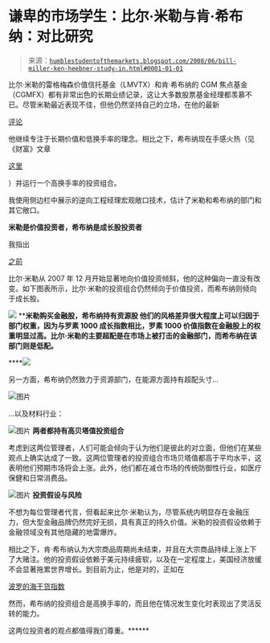 <!--yml

类别：未分类

日期：2024-

-->

# 谦卑的市场学生：比尔·米勒与肯·希布纳：对比研究

> 来源：[`humblestudentofthemarkets.blogspot.com/2008/06/bill-miller-ken-heebner-study-in.html#0001-01-01`](https://humblestudentofthemarkets.blogspot.com/2008/06/bill-miller-ken-heebner-study-in.html#0001-01-01)

比尔·米勒的雷格梅森价值信托基金（LMVTX）和肯·希布纳的 CGM 焦点基金（CGMFX）都有非常出色的长期业绩记录，这让大多数股票基金经理都羡慕不已。尽管米勒最近表现不佳，但他仍然坚持自己的立场，在他的最新

[评论](http://www.leggmason.com/individualinvestors/documents/insights/D6053-Miller_shareholder_1Q08_report.pdf)

他继续专注于长期价值和低换手率的理念。相比之下，希布纳现在手感火热（见《财富》文章

[这里](http://money.cnn.com/2008/05/23/magazines/fortune/birger_americas_hottest_investor.fortune/index.htm)

）并运行一个高换手率的投资组合。

我使用侧边栏中展示的逆向工程经理宏观敞口技术，估计了米勒和希布纳的部门和其它敞口。

**米勒是价值投资者，希布纳是成长股投资者**

我指出

[之前](http://humblestudentofthemarkets.blogspot.com/2007/12/is-bill-miller-becoming-gasp-value.html)

比尔·米勒从 2007 年 12 月开始显著地向价值投资倾斜，他的这种偏向一直没有改变。如下图表所示，比尔·米勒的投资组合仍然倾向于价值投资，而希布纳则倾向于成长股。

[](https://blogger.googleusercontent.com/img/b/R29vZ2xl/AVvXsEjzTQImKRoyvmJI6IetUx5UkzPM6UhJ06okPYcwxJQujlzZa_a14x0ly3n9IXhoQ8eJd2CGF0kV-T-xaT3fhe5J9oykWDsuaxkCdkPzpBIc7-Ixj7mJkjAA9VAi6rDA4FZ5Rj5qo8aMG-cA/s1600-h/Value-Growth.JPG)  ![](https://blogger.googleusercontent.com/img/b/R29vZ2xl/AVvXsEjzTQImKRoyvmJI6IetUx5UkzPM6UhJ06okPYcwxJQujlzZa_a14x0ly3n9IXhoQ8eJd2CGF0kV-T-xaT3fhe5J9oykWDsuaxkCdkPzpBIc7-Ixj7mJkjAA9VAi6rDA4FZ5Rj5qo8aMG-cA/s1600-h/Value-Growth.JPG)  ********米勒购买金融股，希布纳持有资源股** 他们的风格差异很大程度上可以归因于部门权重，因为与罗素 1000 成长指数相比，罗素 1000 价值指数在金融股上的权重明显过高。比尔·米勒的主要超配是在市场上被打击的金融部门，而希布纳在该部门则是低配。****

****![](https://blogger.googleusercontent.com/img/b/R29vZ2xl/AVvXsEjRSRBg9z1jXTi6puQY010n_-jU2i7jEXI1vGbjVJEVV-NCUG225NMeO3QVk090UaZhKW7228FemmnsTVL1ILjmkqMJi9zmKY-cJrNCPa8QYcdkK1Oxv7zs9dx0RKT1oA5rpfvlWSKSNI8S/s1600-h/Financials.JPG)

另一方面，希布纳仍然致力于资源部门，在能源方面持有超配头寸…

![图片](https://blogger.googleusercontent.com/img/b/R29vZ2xl/AVvXsEh7sjIvL6yoqqmZZuDv0k_obSMqgB_54WJPgKQv4kVgjdTESH1w4_FhGefo4b-zbBR7sfkiD3lqyHcfd7ZCRutPv4PKpKsvoIRMP4IJdrHrpcFAjDTv8HcvFVKQCXYuZY7QTNsEqqIn_5y3/s1600-h/Energy.JPG)

…以及材料行业：

![图片](https://blogger.googleusercontent.com/img/b/R29vZ2xl/AVvXsEhuT4uNqomg8noHY3jsVppmRFY3_MPP98ICzF_SQAC-ImhWZyf9GStNhUxyuE9xEjWR8UJJ1Wm9BGEJcxIHlH318_MteD3z0an-E1ykKzyuJyJjilaFZZSZ5jhAIOO33NsMmxuJUCy15U3s/s1600-h/Materials.JPG) **两者都持有高贝塔值投资组合**

考虑到这两位管理者，人们可能会倾向于认为他们是彼此的对立面，但他们在某些观点上确实达成了一致。这两位管理者的投资组合市场贝塔值都高于平均水平，这表明他们预期市场将会上涨。此外，他们都在减仓市场的传统防御性行业，如医疗保健和日常消费品。

![图片](https://blogger.googleusercontent.com/img/b/R29vZ2xl/AVvXsEiG2E_vLAufWEFbKxlgxYL3rIwpCdm_CI_9jUetRFWSuEw46L1-XFjrrWt0_h0ZIbY2BwaiWVF6eppW_4bJnpZj_xd65DO28k3GPoai4uEEDf0gF7iPsXNsPyfV5EE7CcumN_LKmlaYYSSA/s1600-h/Beta.JPG) **投资假设与风险**

不想为每位管理者代言，但看起来比尔·米勒认为，尽管系统内明显存在金融压力，但大型金融品牌仍然完好无损，具有真正的持久价值。米勒的投资假设依赖于金融领域没有其他隐藏的地雷爆炸。

相比之下，肯·希布纳认为大宗商品周期尚未结束，并且在大宗商品持续上涨上下了大赌注。他的投资假设依赖于美元持续疲软，以及在一定程度上，美国经济放缓不会显著拖累世界增长。到目前为止，他是对的，正如在

[波罗的海干货指数](http://investmenttools.com/futures/bdi_baltic_dry_index.htm)

然而，希布纳的投资组合是高换手率的，而且他在情况发生变化时表现出了灵活反转的能力。

这两位投资者的观点都值得我们尊重。******
